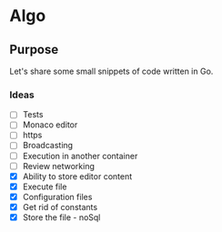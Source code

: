 # Algo

## Purpose

Let's share some small snippets of code written in Go.

### Ideas
- [ ] Tests
- [ ] Monaco editor
- [ ] https
- [ ] Broadcasting
- [ ] Execution in another container
- [ ] Review networking
- [x] Ability to store editor content
- [x] Execute file
- [x] Configuration files
- [x] Get rid of constants
- [x] Store the file - noSql
